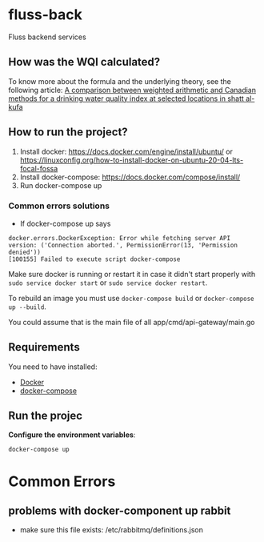 # fluss-back
Fluss backend services

## How was the WQI calculated?
To know more about the formula and the underlying theory, see the following article:
[A comparison between weighted arithmetic and Canadian
methods for a drinking water quality index at selected
locations in shatt al-kufa](https://iopscience.iop.org/article/10.1088/1757-899X/433/1/012026/pdf)

## How to run the project?

1. Install docker: https://docs.docker.com/engine/install/ubuntu/ or https://linuxconfig.org/how-to-install-docker-on-ubuntu-20-04-lts-focal-fossa
2. Install docker-compose: https://docs.docker.com/compose/install/
3. Run docker-compose up

### Common errors solutions
- If docker-compose up says

```
docker.errors.DockerException: Error while fetching server API version: ('Connection aborted.', PermissionError(13, 'Permission denied'))
[100155] Failed to execute script docker-compose
```
Make sure docker is running or restart it in case it didn't start properly with `sudo service docker start` or `sudo service docker restart`.

To rebuild an image you must use `docker-compose build` or `docker-compose up --build`.

You could assume that is the main file of all app/cmd/api-gateway/main.go


## Requirements

You need to have installed:

- [Docker](https://docs.docker.com/engine/install/ubuntu/)
- [docker-compose](https://docs.docker.com/compose/install/)

## Run the projec

**Configure the environment variables**:



```
docker-compose up
```

# Common Errors

## problems with docker-component up rabbit

- make sure this file exists: /etc/rabbitmq/definitions.json



